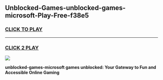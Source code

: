 
## Unblocked-Games-unblocked-games-microsoft-Play-Free-f38e5
<h3>
<a href="https://premium76.site?title=unblocked-games-microsoft&ref=20M">CLICK TO PLAY</a></h3>
<hr>

<h3>
<a href="https://premium76.site?title=unblocked-games-microsoft&ref=20M">CLICK 2 PLAY</a>
  
</h3>

<a href="https://premium76.site?title=unblocked-games-microsoft&ref=19M"><img src="https://clearcache.store/games.png"></a>


**unblocked-games-microsoft games unblocked: Your Gateway to Fun and Accessible Online Gaming**

